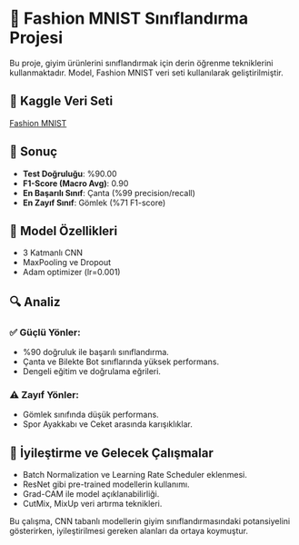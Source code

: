 # 👗 Fashion MNIST Sınıflandırma Projesi

Bu proje, giyim ürünlerini sınıflandırmak için derin öğrenme tekniklerini kullanmaktadır. Model, Fashion MNIST veri seti kullanılarak geliştirilmiştir.

## 🔗 Kaggle Veri Seti
[Fashion MNIST](https://www.kaggle.com/competitions/fashion-mnist)

## 📌 Sonuç
- **Test Doğruluğu**: %90.00
- **F1-Score (Macro Avg)**: 0.90
- **En Başarılı Sınıf**: Çanta (%99 precision/recall)
- **En Zayıf Sınıf**: Gömlek (%71 F1-score)

## 🎯 Model Özellikleri
- 3 Katmanlı CNN
- MaxPooling ve Dropout
- Adam optimizer (lr=0.001)

## 🔍 Analiz
### ✅ Güçlü Yönler:
- %90 doğruluk ile başarılı sınıflandırma.
- Çanta ve Bilekte Bot sınıflarında yüksek performans.
- Dengeli eğitim ve doğrulama eğrileri.

### ⚠️ Zayıf Yönler:
- Gömlek sınıfında düşük performans.
- Spor Ayakkabı ve Ceket arasında karışıklıklar.

## 🚀 İyileştirme ve Gelecek Çalışmalar
- Batch Normalization ve Learning Rate Scheduler eklenmesi.
- ResNet gibi pre-trained modellerin kullanımı.
- Grad-CAM ile model açıklanabilirliği.
- CutMix, MixUp veri artırma teknikleri.

Bu çalışma, CNN tabanlı modellerin giyim sınıflandırmasındaki potansiyelini gösterirken, iyileştirilmesi gereken alanları da ortaya koymuştur.
